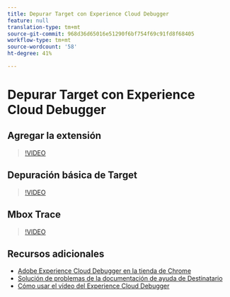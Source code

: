 ```yaml
---
title: Depurar Target con Experience Cloud Debugger
feature: null
translation-type: tm+mt
source-git-commit: 968d36d65016e51290f6bf754f69c91fd8f68405
workflow-type: tm+mt
source-wordcount: '58'
ht-degree: 41%

---
```



# Depurar Target con Experience Cloud Debugger

## Agregar la extensión

>[!VIDEO](https://video.tv.adobe.com/v/23114/?quality=12)

## Depuración básica de Target

>[!VIDEO](https://video.tv.adobe.com/v/23115/?quality=12)

## Mbox Trace

>[!VIDEO](https://video.tv.adobe.com/v/23113/?quality=12)

## Recursos adicionales

+ [Adobe Experience Cloud Debugger en la tienda de Chrome](https://chrome.google.com/webstore/detail/adobe-experience-cloud-de/ocdmogmohccmeicdhlhhgepeaijenapj?hl=en)
+ [Solución de problemas de la documentación de ayuda de Destinatario](/help/r-troubleshooting-target/troubleshooting-target.md)
+ [Cómo usar el vídeo del Experience Cloud Debugger](https://helpx.adobe.com/marketing-cloud-core/kt/using/experience-cloud-debugger-feature-video-use.html)
